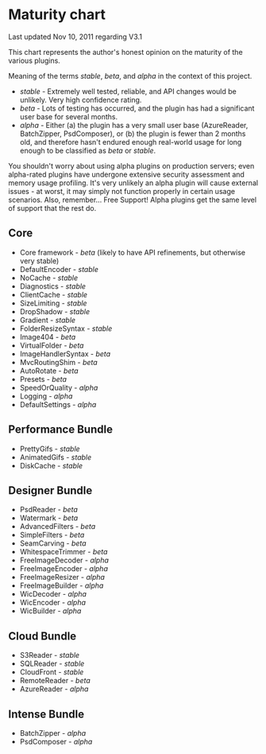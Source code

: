 
# Maturity chart

Last updated Nov 10, 2011 regarding V3.1

This chart represents the author's honest opinion on the maturity of the various plugins. 

Meaning of the terms *stable*, *beta*, and *alpha* in the context of this project.

* *stable* - Extremely well tested, reliable, and API changes would be unlikely. Very high confidence rating.
* *beta* - Lots of testing has occurred, and the plugin has had a significant user base for several months.
* *alpha* - Either (a) the plugin has a very small user base (AzureReader, BatchZipper, PsdComposer), or (b) the plugin is fewer than 2 months old, and therefore hasn't endured enough real-world usage for long enough to be classified as *beta* or *stable*.

You shouldn't worry about using alpha plugins on production servers; even alpha-rated plugins have undergone extensive security assessment and memory usage profiling. It's very unlikely an alpha plugin will cause external issues - at worst, it may simply not function properly in  certain usage scenarios. Also, remember... Free Support! Alpha plugins get the same level of support that the rest do.


## Core 

* Core framework - *beta* (likely to have API refinements, but otherwise very stable)
* DefaultEncoder - *stable*
* NoCache - *stable*
* Diagnostics - *stable*
* ClientCache - *stable*
* SizeLimiting - *stable*
* DropShadow - *stable* 
* Gradient - *stable*
* FolderResizeSyntax - *stable*
* Image404 -  *beta*
* VirtualFolder - *beta*
* ImageHandlerSyntax - *beta*
* MvcRoutingShim - *beta*
* AutoRotate - *beta*
* Presets - *beta* 
* SpeedOrQuality - *alpha*
* Logging - *alpha*
* DefaultSettings - *alpha*


## Performance Bundle

* PrettyGifs - *stable*
* AnimatedGifs - *stable*
* DiskCache - *stable*

## Designer Bundle

* PsdReader - *beta*
* Watermark - *beta*
* AdvancedFilters - *beta*
* SimpleFilters - *beta*
* SeamCarving - *beta* 
* WhitespaceTrimmer - *beta*
* FreeImageDecoder - *alpha*
* FreeImageEncoder - *alpha*
* FreeImageResizer - *alpha*
* FreeImageBuilder - *alpha*
* WicDecoder - *alpha*
* WicEncoder - *alpha*
* WicBuilder - *alpha*

## Cloud Bundle


* S3Reader - *stable*
* SQLReader - *stable* 
* CloudFront - *stable*
* RemoteReader - *beta*
* AzureReader - *alpha*

## Intense Bundle

* BatchZipper - *alpha*
* PsdComposer - *alpha*

<script type="text/javascript">
//<!--

if (loadq === undefined) var loadq = [];
loadq.push(function(){
	$("em:contains('alpha')").addClass('alpha');
	$("em:contains('beta')").addClass('beta');
	$("em:contains('stable')").addClass('stable');
});
//-->
</script>

<style type="text/css">
em.alpha{color:red;}
em.stable{color:green;}
em.beta{color:#333;}
</style>